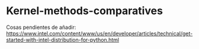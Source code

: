 # Kernel-methods-comparatives

Cosas pendientes de añadir: 
https://www.intel.com/content/www/us/en/developer/articles/technical/get-started-with-intel-distribution-for-python.html
